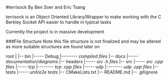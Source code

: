 #terrisock
By Ben Soer and Eric Tsang

terrisock is an Object Oriented Library/Wrapper to make working with the C Berkley Socket API easier to handle in
typical tasks

Currently the project is in massive development

###File Structure
Note this file structure is not finalized and may be altered as more suitable structures are found later on

root
|
|-- bin
|----- Debug
|-------- *compiled files*
|-- docs
|----- *documentation/diagrams*
|-- headers
|----- *src .h files*
|-- src
|----- *src .cpp files*
|----- tcp
|-------- *tcp .cpp files*
|----- udp
|-------- *udp .cpp files*
|-- tests
|----- *unit/e2e tests*
|-- CMakeLists.txt
|-- README.md
|-- .gitignore
